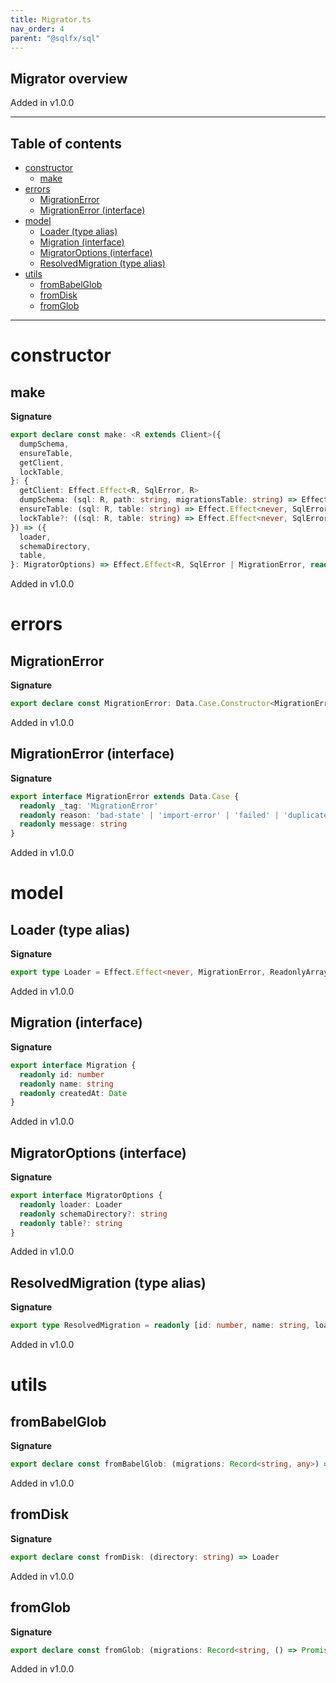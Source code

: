 ```yaml
---
title: Migrator.ts
nav_order: 4
parent: "@sqlfx/sql"
---
```


## Migrator overview

Added in v1.0.0

---

<h2 class="text-delta">Table of contents</h2>

- [constructor](#constructor)
  - [make](#make)
- [errors](#errors)
  - [MigrationError](#migrationerror)
  - [MigrationError (interface)](#migrationerror-interface)
- [model](#model)
  - [Loader (type alias)](#loader-type-alias)
  - [Migration (interface)](#migration-interface)
  - [MigratorOptions (interface)](#migratoroptions-interface)
  - [ResolvedMigration (type alias)](#resolvedmigration-type-alias)
- [utils](#utils)
  - [fromBabelGlob](#frombabelglob)
  - [fromDisk](#fromdisk)
  - [fromGlob](#fromglob)

---

# constructor

## make

**Signature**

```ts
export declare const make: <R extends Client>({
  dumpSchema,
  ensureTable,
  getClient,
  lockTable,
}: {
  getClient: Effect.Effect<R, SqlError, R>
  dumpSchema: (sql: R, path: string, migrationsTable: string) => Effect.Effect<never, MigrationError, void>
  ensureTable: (sql: R, table: string) => Effect.Effect<never, SqlError, void>
  lockTable?: ((sql: R, table: string) => Effect.Effect<never, SqlError, void>) | undefined
}) => ({
  loader,
  schemaDirectory,
  table,
}: MigratorOptions) => Effect.Effect<R, SqlError | MigrationError, readonly (readonly [id: number, name: string])[]>
```

Added in v1.0.0

# errors

## MigrationError

**Signature**

```ts
export declare const MigrationError: Data.Case.Constructor<MigrationError, '_tag'>
```

Added in v1.0.0

## MigrationError (interface)

**Signature**

```ts
export interface MigrationError extends Data.Case {
  readonly _tag: 'MigrationError'
  readonly reason: 'bad-state' | 'import-error' | 'failed' | 'duplicates' | 'locked'
  readonly message: string
}
```

Added in v1.0.0

# model

## Loader (type alias)

**Signature**

```ts
export type Loader = Effect.Effect<never, MigrationError, ReadonlyArray<ResolvedMigration>>
```

Added in v1.0.0

## Migration (interface)

**Signature**

```ts
export interface Migration {
  readonly id: number
  readonly name: string
  readonly createdAt: Date
}
```

Added in v1.0.0

## MigratorOptions (interface)

**Signature**

```ts
export interface MigratorOptions {
  readonly loader: Loader
  readonly schemaDirectory?: string
  readonly table?: string
}
```

Added in v1.0.0

## ResolvedMigration (type alias)

**Signature**

```ts
export type ResolvedMigration = readonly [id: number, name: string, load: Effect.Effect<never, never, any>]
```

Added in v1.0.0

# utils

## fromBabelGlob

**Signature**

```ts
export declare const fromBabelGlob: (migrations: Record<string, any>) => Loader
```

Added in v1.0.0

## fromDisk

**Signature**

```ts
export declare const fromDisk: (directory: string) => Loader
```

Added in v1.0.0

## fromGlob

**Signature**

```ts
export declare const fromGlob: (migrations: Record<string, () => Promise<any>>) => Loader
```

Added in v1.0.0
